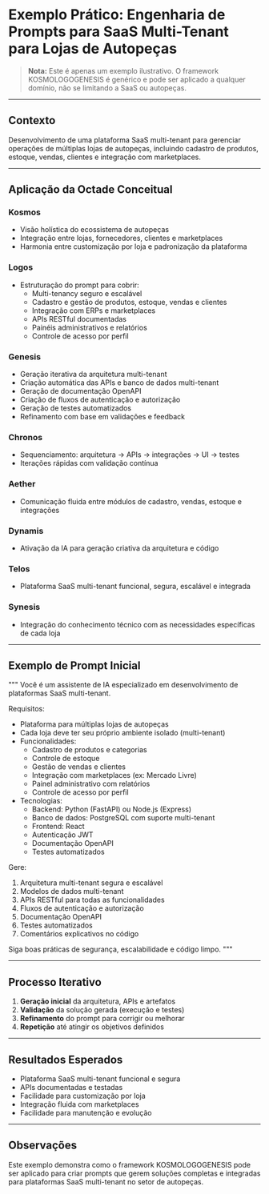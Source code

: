 # Exemplo Prático: Engenharia de Prompts para SaaS Multi-Tenant para Lojas de Autopeças

> **Nota:** Este é apenas um exemplo ilustrativo. O framework KOSMOLOGOGENESIS é genérico e pode ser aplicado a qualquer domínio, não se limitando a SaaS ou autopeças.

---

## Contexto
Desenvolvimento de uma plataforma SaaS multi-tenant para gerenciar operações de múltiplas lojas de autopeças, incluindo cadastro de produtos, estoque, vendas, clientes e integração com marketplaces.

---

## Aplicação da Octade Conceitual

### Kosmos
- Visão holística do ecossistema de autopeças
- Integração entre lojas, fornecedores, clientes e marketplaces
- Harmonia entre customização por loja e padronização da plataforma

### Logos
- Estruturação do prompt para cobrir:
  - Multi-tenancy seguro e escalável
  - Cadastro e gestão de produtos, estoque, vendas e clientes
  - Integração com ERPs e marketplaces
  - APIs RESTful documentadas
  - Painéis administrativos e relatórios
  - Controle de acesso por perfil

### Genesis
- Geração iterativa da arquitetura multi-tenant
- Criação automática das APIs e banco de dados multi-tenant
- Geração de documentação OpenAPI
- Criação de fluxos de autenticação e autorização
- Geração de testes automatizados
- Refinamento com base em validações e feedback

### Chronos
- Sequenciamento: arquitetura → APIs → integrações → UI → testes
- Iterações rápidas com validação contínua

### Aether
- Comunicação fluida entre módulos de cadastro, vendas, estoque e integrações

### Dynamis
- Ativação da IA para geração criativa da arquitetura e código

### Telos
- Plataforma SaaS multi-tenant funcional, segura, escalável e integrada

### Synesis
- Integração do conhecimento técnico com as necessidades específicas de cada loja

---

## Exemplo de Prompt Inicial

"""
Você é um assistente de IA especializado em desenvolvimento de plataformas SaaS multi-tenant.

Requisitos:
- Plataforma para múltiplas lojas de autopeças
- Cada loja deve ter seu próprio ambiente isolado (multi-tenant)
- Funcionalidades:
  - Cadastro de produtos e categorias
  - Controle de estoque
  - Gestão de vendas e clientes
  - Integração com marketplaces (ex: Mercado Livre)
  - Painel administrativo com relatórios
  - Controle de acesso por perfil
- Tecnologias:
  - Backend: Python (FastAPI) ou Node.js (Express)
  - Banco de dados: PostgreSQL com suporte multi-tenant
  - Frontend: React
  - Autenticação JWT
  - Documentação OpenAPI
  - Testes automatizados

Gere:
1. Arquitetura multi-tenant segura e escalável
2. Modelos de dados multi-tenant
3. APIs RESTful para todas as funcionalidades
4. Fluxos de autenticação e autorização
5. Documentação OpenAPI
6. Testes automatizados
7. Comentários explicativos no código

Siga boas práticas de segurança, escalabilidade e código limpo.
"""

---

## Processo Iterativo
1. **Geração inicial** da arquitetura, APIs e artefatos
2. **Validação** da solução gerada (execução e testes)
3. **Refinamento** do prompt para corrigir ou melhorar
4. **Repetição** até atingir os objetivos definidos

---

## Resultados Esperados
- Plataforma SaaS multi-tenant funcional e segura
- APIs documentadas e testadas
- Facilidade para customização por loja
- Integração fluida com marketplaces
- Facilidade para manutenção e evolução

---

## Observações
Este exemplo demonstra como o framework KOSMOLOGOGENESIS pode ser aplicado para criar prompts que gerem soluções completas e integradas para plataformas SaaS multi-tenant no setor de autopeças.
